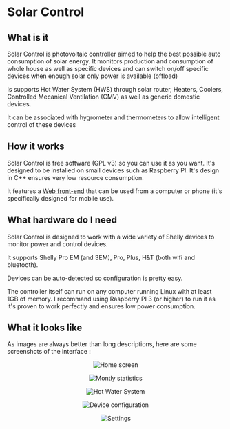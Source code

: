 # Solar Control

## What is it

Solar Control is photovoltaic controller aimed to help the best possible auto consumption of solar energy. It monitors production and consumption of whole house as well as specific devices and can switch on/off specific devices when enough solar only power is available (offload)

Is supports Hot Water System (HWS) through solar router, Heaters, Coolers, Controlled Mecanical Ventilation (CMV) as well as generic domestic devices.

It can be associated with hygrometer and thermometers to allow intelligent control of these devices

## How it works

Solar Control is free software (GPL v3) so you can use it as you want. It's designed to be installed on small devices such as Raspberry PI. It's design in C++ ensures very low resource consumption.

It features a [Web front-end](https://github.com/coldsource/solarcontrol-react) that can be used from a computer or phone (it's specifically designed for mobile use).

## What hardware do I need

Solar Control is designed to work with a wide variety of Shelly devices to monitor power and control devices.

It supports Shelly Pro EM (and 3EM), Pro, Plus, H&T (both wifi and bluetooth).

Devices can be auto-detected so configuration is pretty easy.

The controller itself can run on any computer running Linux with at least 1GB of memory. I recommand using Raspberry PI 3 (or higher) to run it as it's proven to work perfectly and ensures low power consumption.

## What it looks like

As images are always better than long descriptions, here are some screenshots of the interface :

<p align="center">
  <img src="https://raw.githubusercontent.com/coldsource/solarcontrol/refs/heads/main/doc/screenshots/Home.png" alt="Home screen"/>
</p>

<p align="center">
  <img src="https://raw.githubusercontent.com/coldsource/solarcontrol/refs/heads/main/doc/screenshots/Stats.png" alt="Montly statistics"/>
</p>

<p align="center">
  <img src="https://raw.githubusercontent.com/coldsource/solarcontrol/refs/heads/main/doc/screenshots/HWS.png" alt="Hot Water System"/>
</p>

<p align="center">
  <img src="https://raw.githubusercontent.com/coldsource/solarcontrol/refs/heads/main/doc/screenshots/DeviceConfig.png" alt="Device configuration"/>
</p>

<p align="center">
  <img src="https://raw.githubusercontent.com/coldsource/solarcontrol/refs/heads/main/doc/screenshots/Settings.png" alt="Settings"/>
</p>
